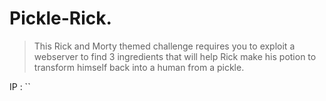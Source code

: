 # Pickle-Rick.

> This Rick and Morty themed challenge requires you to exploit a webserver to find 3 ingredients that will help Rick make his potion to transform himself back into a human from a pickle.

IP : ``